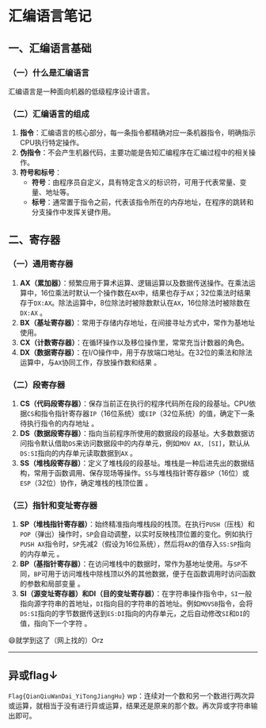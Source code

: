 # 汇编语言笔记
## 一、汇编语言基础
### （一）什么是汇编语言
汇编语言是一种面向机器的低级程序设计语言。

### （二）汇编语言的组成
1. **指令**：汇编语言的核心部分，每一条指令都精确对应一条机器指令，明确指示CPU执行特定操作。
2. **伪指令**：不会产生机器代码，主要功能是告知汇编程序在汇编过程中的相关操作。
3. **符号和标号**：
    - **符号**：由程序员自定义，具有特定含义的标识符，可用于代表常量、变量、地址等。
    - **标号**：通常置于指令之前，代表该指令所在的内存地址，在程序的跳转和分支操作中发挥关键作用。

## 二、寄存器
### （一）通用寄存器
1. **AX（累加器）**：频繁应用于算术运算、逻辑运算以及数据传送操作。在乘法运算中，16位乘法时默认一个操作数在`AX`中，结果也存于`AX`；32位乘法时结果存于`DX:AX`。除法运算中，8位除法时被除数默认在`AX`，16位除法时被除数在`DX:AX` 。
2. **BX（基址寄存器）**：常用于存储内存地址，在间接寻址方式中，常作为基地址使用。
3. **CX（计数寄存器）**：在循环操作以及移位操作里，常常充当计数器的角色。
4. **DX（数据寄存器）**：在I/O操作中，用于存放端口地址。在32位的乘法和除法运算中，与`AX`协同工作，存放操作数和结果 。

### （二）段寄存器
1. **CS（代码段寄存器）**：保存当前正在执行的程序代码所在段的段基址。CPU依据`CS`和指令指针寄存器`IP`（16位系统）或`EIP`（32位系统）的值，确定下一条待执行指令的内存地址 。
2. **DS（数据段寄存器）**：指向当前程序所使用的数据段的段基址。大多数数据访问指令默认借助`DS`来访问数据段中的内存单元，例如`MOV AX, [SI]`，默认从`DS:SI`指向的内存单元读取数据到`AX` 。
3. **SS（堆栈段寄存器）**：定义了堆栈段的段基址。堆栈是一种后进先出的数据结构，常用于函数调用、保存现场等操作。`SS`与堆栈指针寄存器`SP`（16位）或`ESP`（32位）协作，确定堆栈的栈顶位置 。

### （三）指针和变址寄存器
1. **SP（堆栈指针寄存器）**：始终精准指向堆栈段的栈顶。在执行`PUSH`（压栈）和`POP`（弹出）操作时，`SP`会自动调整，以实时反映栈顶位置的变化。例如执行`PUSH AX`指令时，`SP`先减2（假设为16位系统），然后将`AX`的值存入`SS:SP`指向的内存单元 。
2. **BP（基指针寄存器）**：在访问堆栈中的数据时，常作为基地址使用。与`SP`不同，`BP`可用于访问堆栈中除栈顶以外的其他数据，便于在函数调用时访问函数的参数和局部变量 。
3. **SI（源变址寄存器）和DI（目的变址寄存器）**：在字符串操作指令中，`SI`一般指向源字符串的首地址，`DI`指向目的字符串的首地址。例如`MOVSB`指令，会将`DS:SI`指向的字节数据传送到`ES:DI`指向的内存单元，之后自动修改`SI`和`DI`的值，指向下一个字符 。
   
😄就学到这了（网上找的）Orz
***
## 异或flag↓
`Flag{QianQiuWanDai_YiTongJiangHu}`
wp：连续对一个数和另一个数进行两次异或运算，就相当于没有进行异或运算，结果还是原来的那个数。再次异或字符串输出即可。